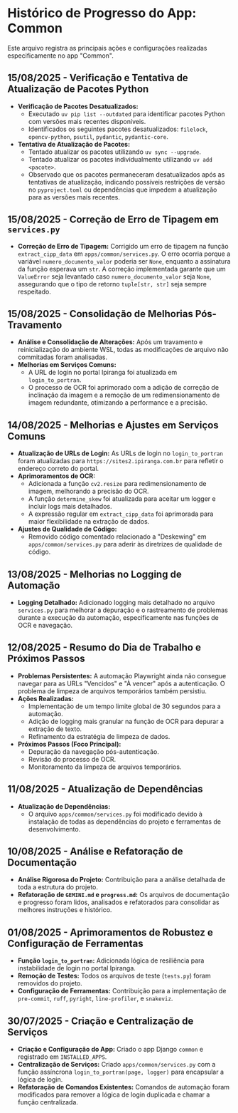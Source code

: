 # Histórico de Progresso do App: Common

Este arquivo registra as principais ações e configurações realizadas especificamente no app "Common".

## 15/08/2025 - Verificação e Tentativa de Atualização de Pacotes Python

- **Verificação de Pacotes Desatualizados:**
    - Executado `uv pip list --outdated` para identificar pacotes Python com versões mais recentes disponíveis.
    - Identificados os seguintes pacotes desatualizados: `filelock`, `opencv-python`, `psutil`, `pydantic`, `pydantic-core`.
- **Tentativa de Atualização de Pacotes:**
    - Tentado atualizar os pacotes utilizando `uv sync --upgrade`.
    - Tentado atualizar os pacotes individualmente utilizando `uv add <pacote>`.
    - Observado que os pacotes permaneceram desatualizados após as tentativas de atualização, indicando possíveis restrições de versão no `pyproject.toml` ou dependências que impedem a atualização para as versões mais recentes.

## 15/08/2025 - Correção de Erro de Tipagem em `services.py`

- **Correção de Erro de Tipagem:** Corrigido um erro de tipagem na função `extract_cipp_data` em `apps/common/services.py`. O erro ocorria porque a variável `numero_documento_valor` poderia ser `None`, enquanto a assinatura da função esperava um `str`. A correção implementada garante que um `ValueError` seja levantado caso `numero_documento_valor` seja `None`, assegurando que o tipo de retorno `tuple[str, str]` seja sempre respeitado.

## 15/08/2025 - Consolidação de Melhorias Pós-Travamento

- **Análise e Consolidação de Alterações:** Após um travamento e reinicialização do ambiente WSL, todas as modificações de arquivo não commitadas foram analisadas.
- **Melhorias em Serviços Comuns:**
    - A URL de login no portal Ipiranga foi atualizada em `login_to_portran`.
    - O processo de OCR foi aprimorado com a adição de correção de inclinação da imagem e a remoção de um redimensionamento de imagem redundante, otimizando a performance e a precisão.

## 14/08/2025 - Melhorias e Ajustes em Serviços Comuns

- **Atualização de URLs de Login:** As URLs de login no `login_to_portran` foram atualizadas para `https://sites2.ipiranga.com.br` para refletir o endereço correto do portal.
- **Aprimoramentos de OCR:**
    - Adicionada a função `cv2.resize` para redimensionamento de imagem, melhorando a precisão do OCR.
    - A função `determine_skew` foi atualizada para aceitar um logger e incluir logs mais detalhados.
    - A expressão regular em `extract_cipp_data` foi aprimorada para maior flexibilidade na extração de dados.
- **Ajustes de Qualidade de Código:**
    - Removido código comentado relacionado a "Deskewing" em `apps/common/services.py` para aderir às diretrizes de qualidade de código.

## 13/08/2025 - Melhorias no Logging de Automação

- **Logging Detalhado:** Adicionado logging mais detalhado no arquivo `services.py` para melhorar a depuração e o rastreamento de problemas durante a execução da automação, especificamente nas funções de OCR e navegação.

## 12/08/2025 - Resumo do Dia de Trabalho e Próximos Passos

- **Problemas Persistentes:** A automação Playwright ainda não consegue navegar para as URLs "Vencidos" e "À vencer" após a autenticação. O problema de limpeza de arquivos temporários também persistiu.
- **Ações Realizadas:**
    - Implementação de um tempo limite global de 30 segundos para a automação.
    - Adição de logging mais granular na função de OCR para depurar a extração de texto.
    - Refinamento da estratégia de limpeza de dados.
- **Próximos Passos (Foco Principal):**
    - Depuração da navegação pós-autenticação.
    - Revisão do processo de OCR.
    - Monitoramento da limpeza de arquivos temporários.

## 11/08/2025 - Atualização de Dependências

- **Atualização de Dependências:**
    - O arquivo `apps/common/services.py` foi modificado devido à instalação de todas as dependências do projeto e ferramentas de desenvolvimento.

## 10/08/2025 - Análise e Refatoração de Documentação

- **Análise Rigorosa do Projeto:** Contribuição para a análise detalhada de toda a estrutura do projeto.
- **Refatoração de `GEMINI.md` e `progress.md`:** Os arquivos de documentação e progresso foram lidos, analisados e refatorados para consolidar as melhores instruções e histórico.

## 01/08/2025 - Aprimoramentos de Robustez e Configuração de Ferramentas

- **Função `login_to_portran`:** Adicionada lógica de resiliência para instabilidade de login no portal Ipiranga.
- **Remoção de Testes:** Todos os arquivos de teste (`tests.py`) foram removidos do projeto.
- **Configuração de Ferramentas:** Contribuição para a implementação de `pre-commit`, `ruff`, `pyright`, `line-profiler`, e `snakeviz`.

## 30/07/2025 - Criação e Centralização de Serviços

- **Criação e Configuração do App:** Criado o app Django `common` e registrado em `INSTALLED_APPS`.
- **Centralização de Serviços:** Criado `apps/common/services.py` com a função assíncrona `login_to_portran(page, logger)` para encapsular a lógica de login.
- **Refatoração de Comandos Existentes:** Comandos de automação foram modificados para remover a lógica de login duplicada e chamar a função centralizada.
